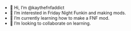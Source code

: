 - 👋 Hi, I’m @kaythefnfaddict
- 👀 I’m interested in Friday Night Funkin and making mods.
- 🌱 I’m currently learning how to make a FNF mod.
- 💞️ I’m looking to collaborate on learning.


<!---
kaythefnfaddict/kaythefnfaddict is a ✨ special ✨ repository because its `README.md` (this file) appears on your GitHub profile.
You can click the Preview link to take a look at your changes.
--->
